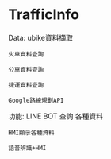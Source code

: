 # TrafficInfo
Data:
	ubike資料擷取
	
	火車資料查詢
	
	公車資料查詢
	
	捷運資料查詢
	
	Google路線規劃API
	
功能:
	LINE BOT 查詢 各種資料
	
	HMI顯示各種資料
	
	語音辨識+HMI
	
	